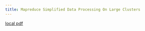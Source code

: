 ```yaml
---
title: Mapreduce Simplified Data Processing On Large Clusters
---
```


[local pdf](../../../pdfs/mapreduce-simplified-data-processing-on-large-clusters.pdf)